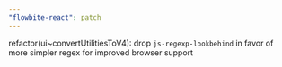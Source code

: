 ```yaml
---
"flowbite-react": patch
---
```


refactor(ui~convertUtilitiesToV4): drop `js-regexp-lookbehind` in favor of more simpler regex for improved browser support

